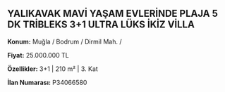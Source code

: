 ## YALIKAVAK MAVİ YAŞAM EVLERİNDE PLAJA 5 DK TRİBLEKS 3+1 ULTRA LÜKS İKİZ VİLLA

**Konum:** Muğla / Bodrum / Dirmil Mah. /

**Fiyat:** 25.000.000 TL

**Özellikler:** 3+1 | 210 m² | 3. Kat

**İlan Numarası:** P34066580

